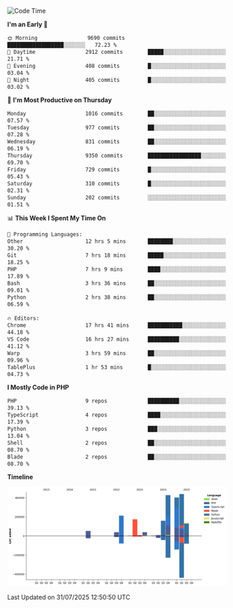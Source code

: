 <!--START_SECTION:waka-->
![Code Time](http://img.shields.io/badge/Code%20Time-3%2C927%20hrs%2035%20mins-blue)

**I'm an Early 🐤** 

```text
🌞 Morning                9690 commits        ██████████████████░░░░░░░   72.23 % 
🌆 Daytime                2912 commits        █████░░░░░░░░░░░░░░░░░░░░   21.71 % 
🌃 Evening                408 commits         █░░░░░░░░░░░░░░░░░░░░░░░░   03.04 % 
🌙 Night                  405 commits         █░░░░░░░░░░░░░░░░░░░░░░░░   03.02 % 
```
📅 **I'm Most Productive on Thursday** 

```text
Monday                   1016 commits        ██░░░░░░░░░░░░░░░░░░░░░░░   07.57 % 
Tuesday                  977 commits         ██░░░░░░░░░░░░░░░░░░░░░░░   07.28 % 
Wednesday                831 commits         ██░░░░░░░░░░░░░░░░░░░░░░░   06.19 % 
Thursday                 9350 commits        █████████████████░░░░░░░░   69.70 % 
Friday                   729 commits         █░░░░░░░░░░░░░░░░░░░░░░░░   05.43 % 
Saturday                 310 commits         █░░░░░░░░░░░░░░░░░░░░░░░░   02.31 % 
Sunday                   202 commits         ░░░░░░░░░░░░░░░░░░░░░░░░░   01.51 % 
```


📊 **This Week I Spent My Time On** 

```text
💬 Programming Languages: 
Other                    12 hrs 5 mins       ████████░░░░░░░░░░░░░░░░░   30.20 % 
Git                      7 hrs 18 mins       █████░░░░░░░░░░░░░░░░░░░░   18.25 % 
PHP                      7 hrs 9 mins        ████░░░░░░░░░░░░░░░░░░░░░   17.89 % 
Bash                     3 hrs 36 mins       ██░░░░░░░░░░░░░░░░░░░░░░░   09.01 % 
Python                   2 hrs 38 mins       ██░░░░░░░░░░░░░░░░░░░░░░░   06.59 % 

🔥 Editors: 
Chrome                   17 hrs 41 mins      ███████████░░░░░░░░░░░░░░   44.18 % 
VS Code                  16 hrs 27 mins      ██████████░░░░░░░░░░░░░░░   41.12 % 
Warp                     3 hrs 59 mins       ██░░░░░░░░░░░░░░░░░░░░░░░   09.96 % 
TablePlus                1 hr 53 mins        █░░░░░░░░░░░░░░░░░░░░░░░░   04.73 % 
```

**I Mostly Code in PHP** 

```text
PHP                      9 repos             ██████████░░░░░░░░░░░░░░░   39.13 % 
TypeScript               4 repos             ████░░░░░░░░░░░░░░░░░░░░░   17.39 % 
Python                   3 repos             ███░░░░░░░░░░░░░░░░░░░░░░   13.04 % 
Shell                    2 repos             ██░░░░░░░░░░░░░░░░░░░░░░░   08.70 % 
Blade                    2 repos             ██░░░░░░░░░░░░░░░░░░░░░░░   08.70 % 
```



**Timeline**

![Lines of Code chart](https://raw.githubusercontent.com/abrahamgreyson/abrahamgreyson/main/assets/bar_graph.png)


 Last Updated on 31/07/2025 12:50:50 UTC
<!--END_SECTION:waka-->
